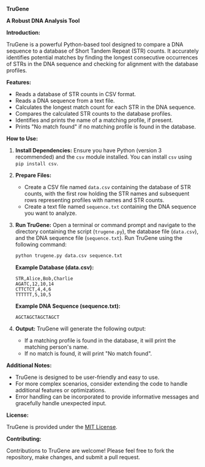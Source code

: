 
**TruGene**

**A Robust DNA Analysis Tool**

**Introduction:**

TruGene is a powerful Python-based tool designed to compare a DNA sequence to a database of Short Tandem Repeat (STR) counts. It accurately identifies potential matches by finding the longest consecutive occurrences of STRs in the DNA sequence and checking for alignment with the database profiles.

**Features:**

- Reads a database of STR counts in CSV format.
- Reads a DNA sequence from a text file.
- Calculates the longest match count for each STR in the DNA sequence.
- Compares the calculated STR counts to the database profiles.
- Identifies and prints the name of a matching profile, if present.
- Prints "No match found" if no matching profile is found in the database.

**How to Use:**

1. **Install Dependencies:**
   Ensure you have Python (version 3 recommended) and the `csv` module installed. You can install `csv` using `pip install csv`.
2. **Prepare Files:**
   - Create a CSV file named `data.csv` containing the database of STR counts, with the first row holding the STR names and subsequent rows representing profiles with names and STR counts.
   - Create a text file named `sequence.txt` containing the DNA sequence you want to analyze.
3. **Run TruGene:**
   Open a terminal or command prompt and navigate to the directory containing the script (`trugene.py`), the database file (`data.csv`), and the DNA sequence file (`sequence.txt`).
   Run TruGene using the following command:

   ```bash
   python trugene.py data.csv sequence.txt
   ```

   **Example Database (data.csv):**

   ```csv
   STR,Alice,Bob,Charlie
   AGATC,12,10,14
   CTTCTCT,4,4,6
   TTTTTT,5,10,5
   ```

   **Example DNA Sequence (sequence.txt):**

   ```
   AGCTAGCTAGCTAGCT
   ```

4. **Output:**
   TruGene will generate the following output:

   - If a matching profile is found in the database, it will print the matching person's name.
   - If no match is found, it will print "No match found".

**Additional Notes:**

- TruGene is designed to be user-friendly and easy to use.
- For more complex scenarios, consider extending the code to handle additional features or optimizations.
- Error handling can be incorporated to provide informative messages and gracefully handle unexpected input.

**License:**

TruGene is provided under the [MIT License](https://choosealicense.com/licenses/mit/).



**Contributing:**

Contributions to TruGene are welcome! Please feel free to fork the repository, make changes, and submit a pull request.
